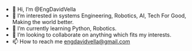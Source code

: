 - 👋 Hi, I’m @EngDavidVella
- 👀 I’m interested in systems Engineering, Robotics, AI, Tech For Good, Making the world better. 
- 🌱 I’m currently learning Python, Robotics.
- 💞️ I’m looking to collaborate on anything which fits my interests.
- 📫 How to reach me engdavidvella@gmail.com

<!---
EngDavidVella/EngDavidVella is a ✨ special ✨ repository because its `README.md` (this file) appears on your GitHub profile.
You can click the Preview link to take a look at your changes.
--->
